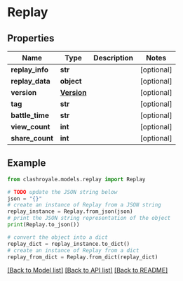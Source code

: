 # Replay


## Properties

Name | Type | Description | Notes
------------ | ------------- | ------------- | -------------
**replay_info** | **str** |  | [optional] 
**replay_data** | **object** |  | [optional] 
**version** | [**Version**](Version.md) |  | [optional] 
**tag** | **str** |  | [optional] 
**battle_time** | **str** |  | [optional] 
**view_count** | **int** |  | [optional] 
**share_count** | **int** |  | [optional] 

## Example

```python
from clashroyale.models.replay import Replay

# TODO update the JSON string below
json = "{}"
# create an instance of Replay from a JSON string
replay_instance = Replay.from_json(json)
# print the JSON string representation of the object
print(Replay.to_json())

# convert the object into a dict
replay_dict = replay_instance.to_dict()
# create an instance of Replay from a dict
replay_from_dict = Replay.from_dict(replay_dict)
```
[[Back to Model list]](../README.md#documentation-for-models) [[Back to API list]](../README.md#documentation-for-api-endpoints) [[Back to README]](../README.md)


